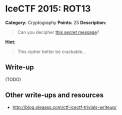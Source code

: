 # IceCTF 2015: ROT13

**Category:** Cryptography
**Points:** 25
**Description:** 

> Can you decipher [this secret message](./code.txt)?

**Hint:**

> This cipher better be crackable...

## Write-up

(TODO)

## Other write-ups and resources

* <http://blog.oleaass.com/ctf-icectf-trivials-writeup/>
